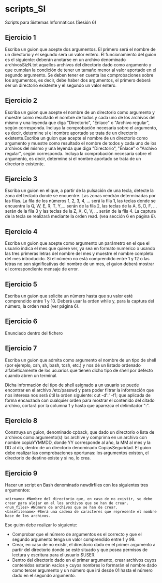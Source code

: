 # scripts_SI
Scripts para Sistemas Informáticos (Sesión 6)

## Ejercicio 1
Escriba un guion que acepte dos argumentos. El primero será el nombre de un directorio y el segundo será un valor entero. El funcionamiento del guion es el siguiente: deberán anotarse en un archivo denominado archivosSizN.txt aquellos archivos del directorio dado como argumento y que cumplan la condición de tener un tamaño menor al valor aportado en el segundo argumento. Se deben tener en cuenta las comprobaciones sobre los argumentos, es decir, debe haber dos argumentos, el primero deberá ser un directorio existente y el segundo un valor entero.

## Ejercicio 2
Escriba un guion que acepte el nombre de un directorio como argumento y muestre como resultado el nombre de todos y cada uno de los archivos del mismo y una leyenda que diga "Directorio", "Enlace" o "Archivo regular", según corresponda. Incluya la comprobación necesaria sobre el argumento, es decir, determine si el nombre aportado se trata de un directorio existente.Escriba un guion que acepte el nombre de un directorio como argumento y muestre como resultado el nombre de todos y cada uno de los archivos del mismo y una leyenda que diga "Directorio", "Enlace" o "Archivo regular", según corresponda. Incluya la comprobación necesaria sobre el argumento, es decir, determine si el nombre aportado se trata de un directorio existente.

## Ejercicio 3
Escriba un guion en el que, a partir de la pulsación de una tecla, detecte la zona del teclado donde se encuentre. Las zonas vendrán determinadas por las filas. La fila de los números 1, 2, 3, 4, ... será la fila 1, las teclas donde se encuentra la Q, W, E, R, T, Y,... serán de la fila 2, las teclas de la A, S, D, F, ... serán de la fila 3 y las teclas de la Z, X, C, V, ... serán de la fila 4. La captura de la tecla se realizará mediante la orden read. (vea sección 6 en página 6).

## Ejercicio 4
Escriba un guion que acepte como argumento un parámetro en el que el usuario indica el mes que quiere ver, ya sea en formato numérico o usando las tres primeras letras del nombre del mes y muestre el nombre completo del mes introducido. Si el número no está comprendido entre 1 y 12 o las letras no son significativas del nombre de un mes, el guion deberá mostrar el correspondiente mensaje de error.

## Ejercicio 5
Escriba un guion que solicite un número hasta que su valor esté comprendido entre 1 y 10. Deberá usar la orden while y, para la captura del número, la orden read (ver página 6).

## Ejercicio 6
Enunciado dentro del fichero

## Ejercicio 7
Escriba un guion que admita como argumento el nombre de un tipo de shell (por ejemplo, csh, sh, bash, tcsh, etc.) y nos dé un listado ordenado alfabéticamente de los usuarios que tienen dicho tipo de shell por defecto cuando abren un terminal. 

Dicha información del tipo de shell asignado a un usuario se puede encontrar en
el archivo /etc/passwd y para poder filtrar la información que nos interesa nos será útil la orden siguiente: cut -d':' -f1; que aplicada de forma encauzada con cualquier orden para mostrar el contenido del citado archivo, cortará por la
columna 1 y hasta que aparezca el delimitador ":".

## Ejercicio 8
Construya un guion, denominado cpback, que dado un directorio o lista de archivos como argumento(s) los archive y comprima en un archivo con nombre copiaYYMMDD, donde YY corresponde al año, la MM al mes y la DD al día, dentro de un directorio denominado CopiasSeguridad. El guion debe realizar las comprobaciones oportunas: los argumentos existen, el directorio de destino existe y si no, lo crea.

## Ejercicio 9
Hacer un script en Bash denominado newdirfiles con los siguientes tres argumentos:

```
<dirname> #Nombre del directorio que, en caso de no existir, se debe crear para alojar en el los archivos que se han de crear.
<num_files> #Número de archivos que se han de crear.
<basefilename> #Será una cadena de caracteres que represente el nombre base de los archivos.
```

Ese guión debe realizar lo siguiente:
* Comprobar que el número de argumentos es el correcto y que el segundo argumento tenga un valor comprendido entre 1 y 99.
* Crear, en caso de no existir, el directorio dado en el primer argumento a partir del directorio donde se esté situado y que posea permisos de lectura y escritura para el usuario $USER.
* Dentro del directorio dado en el primer argumento, crear archivos cuyos contenidos estarán vacíos y cuyos nombres lo formarán el nombre dado como tercer argumento y un número que irá desde 01 hasta el número dado en el segundo argumento.